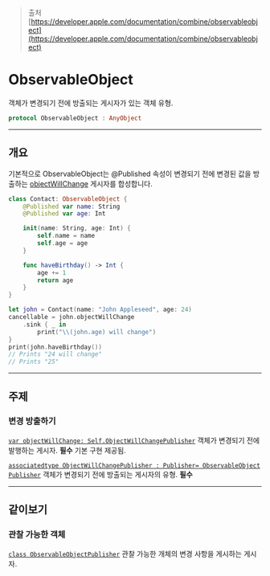 > 출처
> [https://developer.apple.com/documentation/combine/observableobject](https://developer.apple.com/documentation/combine/observableobject)

# ObservableObject
객체가 변경되기 전에 방출되는 게시자가 있는 객체 유형.
```swift
protocol ObservableObject : AnyObject
```

<hr class="header">

## 개요

기본적으로 ObservableObject는 @Published 속성이 변경되기 전에 변경된 값을 방출하는 [objectWillChange](https://developer.apple.com/documentation/combine/observableobject/objectwillchange) 게시자를 합성합니다.

```swift
class Contact: ObservableObject {
    @Published var name: String
    @Published var age: Int

    init(name: String, age: Int) {
        self.name = name
        self.age = age
    }

    func haveBirthday() -> Int {
        age += 1
        return age
    }
}

let john = Contact(name: "John Appleseed", age: 24)
cancellable = john.objectWillChange
    .sink { _ in
        print("\\(john.age) will change")
}
print(john.haveBirthday())
// Prints "24 will change"
// Prints "25"
```


<hr class="overview">

## 주제

### 변경 방출하기
[`var objectWillChange: Self.ObjectWillChangePublisher`](https://developer.apple.com/documentation/combine/observableobject/objectwillchange)
	객체가 변경되기 전에 발행하는 게시자.
	**필수** 기본 구현 제공됨. 

[`associatedtype ObjectWillChangePublisher : Publisher= ObservableObjectPublisher`](https://developer.apple.com/documentation/combine/observableobject/objectwillchangepublisher)
	객체가 변경되기 전에 방출되는 게시자의 유형.
	**필수**

<hr class="topics">

## 같이보기

### 관찰 가능한 객체

[`class ObservableObjectPublisher`](https://developer.apple.com/documentation/combine/observableobjectpublisher)
	관찰 가능한 개체의 변경 사항을 게시하는 게시자.